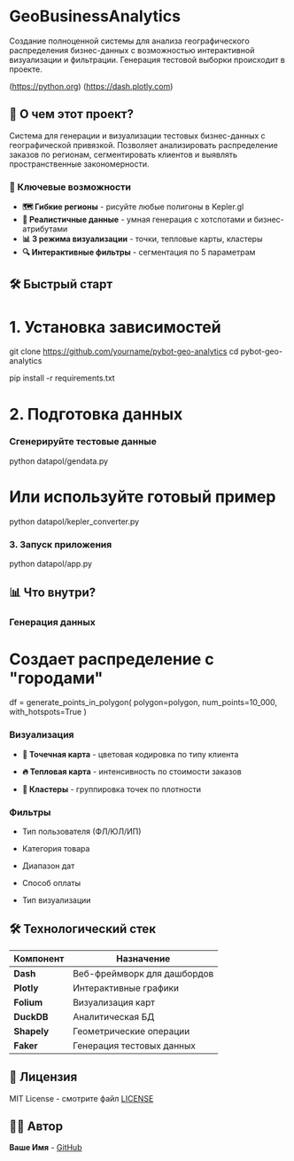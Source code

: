# GeoBusinessAnalytics
Создание полноценной системы для анализа географического распределения бизнес-данных с возможностью интерактивной визуализации и фильтрации. Генерация тестовой выборки происходит в проекте.

(https://python.org)
(https://dash.plotly.com)


## 🎯 О чем этот проект?

Система для генерации и визуализации тестовых бизнес-данных с географической привязкой. Позволяет анализировать распределение заказов по регионам, сегментировать клиентов и выявлять пространственные закономерности.

### 🚀 Ключевые возможности

- **🗺️ Гибкие регионы** - рисуйте любые полигоны в Kepler.gl
- **🎲 Реалистичные данные** - умная генерация с хотспотами и бизнес-атрибутами  
- **📊 3 режима визуализации** - точки, тепловые карты, кластеры
- **🔍 Интерактивные фильтры** - сегментация по 5 параметрам

## 🛠️ Быстрый старт

# 1. Установка зависимостей

git clone https://github.com/yourname/pybot-geo-analytics
cd pybot-geo-analytics

pip install -r requirements.txt

# 2. Подготовка данных

### Сгенерируйте тестовые данные
python datapol/gendata.py

# Или используйте готовый пример
python datapol/kepler_converter.py

### 3. Запуск приложения

python datapol/app.py

## 📊 Что внутри?

### Генерация данных

# Создает распределение с "городами"
df = generate_points_in_polygon(
    polygon=polygon, 
    num_points=10_000, 
    with_hotspots=True
)

### Визуализация

- **🔴 Точечная карта** - цветовая кодировка по типу клиента
    
- **🔥 Тепловая карта** - интенсивность по стоимости заказов
    
- **👥 Кластеры** - группировка точек по плотности
    

### Фильтры

- Тип пользователя (ФЛ/ЮЛ/ИП)
    
- Категория товара
    
- Диапазон дат
    
- Способ оплаты
    
- Тип визуализации
    

## 🛠️ Технологический стек

|Компонент|Назначение|
|---|---|
|**Dash**|Веб-фреймворк для дашбордов|
|**Plotly**|Интерактивные графики|
|**Folium**|Визуализация карт|
|**DuckDB**|Аналитическая БД|
|**Shapely**|Геометрические операции|
|**Faker**|Генерация тестовых данных|

## 📄 Лицензия

MIT License - смотрите файл [LICENSE](https://license/)

## 👨‍💻 Автор

**Ваше Имя** - [GitHub](https://github.com/vest-mx)
